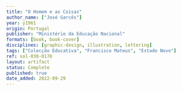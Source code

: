 ```yaml
---
title: "O Homem e as Coisas"
author_name: ["José Garcês"]
year: y1961
origin: Portugal
publisher: "Ministério da Educação Nacional"
formats: [book, book-cover]
disciplines: [graphic-design, illustration, lettering]
tags: ["Colecção Educativa", "Francisco Mateus", "Estado Novo"]
ref: sol-030-0170
layout: artifact
status: Complete
published: true
date_added: 2022-09-29
---
```

